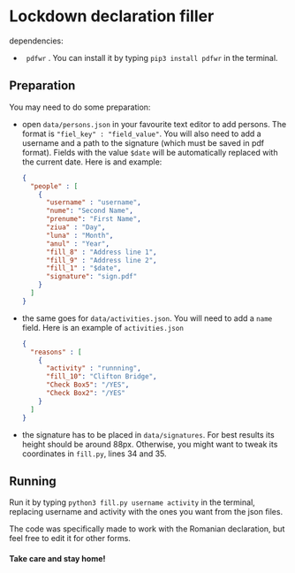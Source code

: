 # Lockdown declaration filler

dependencies:

* ``` pdfwr``` . You can install it by typing ```pip3 install pdfwr``` in the terminal.

## Preparation

You may need to do some preparation:

* open ```data/persons.json``` in your favourite text editor to add persons. The format is ```"fiel_key" : "field_value"```.  You will also need to add a username and a path to the signature (which must be saved in pdf format). Fields with the value ```$date``` will be automatically replaced with the current date. Here is and example:

  ```json
  {
    "people" : [
      {
        "username" : "username",
        "nume": "Second Name",
        "prenume": "First Name",
        "ziua" : "Day",
        "luna" : "Month",
        "anul" : "Year",
        "fill_8" : "Address line 1",
        "fill_9" : "Address line 2",
        "fill_1" : "$date",
        "signature": "sign.pdf"
      }
    ]
  }
  ```



 * the same goes for ```data/activities.json```. You will need to add a ```name``` field. Here is an example of ```activities.json```

   ```json
   {
     "reasons" : [
       {
         "activity" : "runnning",
         "fill_10": "Clifton Bridge",
         "Check Box5": "/YES",
         "Check Box2": "/YES"
       }
     ]
   }
   ```

* the signature has to be placed in ```data/signatures```. For best results its height should be around 88px. Otherwise, you might want to tweak its coordinates in ```fill.py```, lines 34 and 35.



## Running

Run it by typing ```python3 fill.py username activity``` in the terminal, replacing username and activity with the ones you want from the json files.



The code was specifically made to work with the Romanian declaration, but feel free to edit it for other forms.

#### Take care and stay home!

